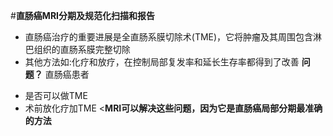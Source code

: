 #**直肠癌MRI分期及规范化扫描和报告**
- 直肠癌治疗的重要进展是全直肠系膜切除术(TME)，它将肿瘤及其周围包含淋巴组织的直肠系膜完整切除
- 其他方法如:化疗和放疗，在控制局部复发率和延长生存率都得到了改善
**问题？**
直肠癌患者
* 是否可以做TME
* 术前放化疗加TME
<**MRI可以解决这些问题，因为它是直肠癌局部分期最准确的方法**